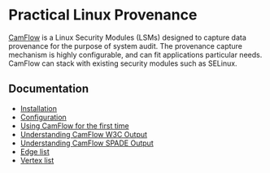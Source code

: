 # Practical Linux Provenance

[CamFlow](http://camflow.org/) is a Linux Security Modules (LSMs) designed to capture data provenance for the purpose of system audit.
The provenance capture mechanism is highly configurable, and can fit applications particular needs.
CamFlow can stack with existing security modules such as SELinux.

## Documentation

* [Installation](./docs/installation.md)
* [Configuration](./docs/configuration.md)
* [Using CamFlow for the first time](./docs/tutorial.md)
* [Understanding CamFlow W3C Output](./docs/w3c.md)
* [Understanding CamFlow SPADE Output](./docs/spade.md)
* [Edge list](./docs/edges.md)
* [Vertex list](./docs/vertices.md)

